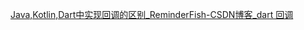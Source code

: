 


 [Java,Kotlin,Dart中实现回调的区别_ReminderFish-CSDN博客_dart 回调](https://blog.csdn.net/kingyc123456789/article/details/107799532)